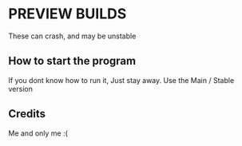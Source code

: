 # PREVIEW BUILDS
These can crash, and may be unstable

## How to start the program
If you dont know how to run it, Just stay away. Use the Main / Stable version

## **Credits**
Me and only me :(